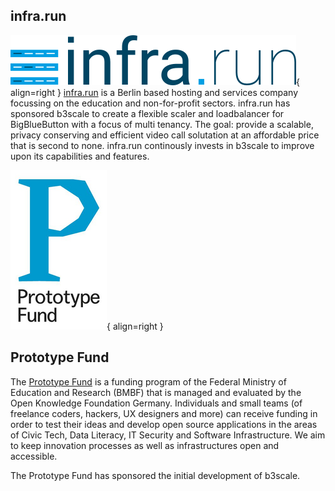 ## infra.run

![infra.run Logo](assets/images/infrarun.png){ align=right }
[infra.run](https://infra.run) is a Berlin based hosting and services company
focussing on the education and non-for-profit sectors. infra.run has sponsored
b3scale to create a flexible scaler and loadbalancer for BigBlueButton with a
focus of multi tenancy. The goal: provide a scalable, privacy conserving and
efficient video call solutation at an affordable price that is second to none.
infra.run continously invests in b3scale to improve upon its capabilities and
features.

![Prototype Fund Logo](assets/images/prototypefund.png){ align=right }
## Prototype Fund

The [Prototype Fund](https://prototypefund.de/) is a funding program of the
Federal Ministry of Education and Research (BMBF) that is managed and evaluated
by the Open Knowledge Foundation Germany.  Individuals and small teams (of
freelance coders, hackers, UX designers and more) can receive funding in order
to test their ideas and develop open source applications in the areas of Civic
Tech, Data Literacy, IT Security and Software Infrastructure. We aim to keep
innovation processes as well as infrastructures open and accessible.

The Prototype Fund has sponsored the initial development of b3scale.
